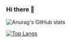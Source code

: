 ### Hi there 👋

![Anurag's GitHub stats](https://github-readme-stats.vercel.app/api?username=KyungRyeolBaek&show_icons=true&theme=radical)

[![Top Langs](https://github-readme-stats.vercel.app/api/top-langs/?username=KyungRyeolBaek&layout=compact)](https://github.com/anuraghazra/github-readme-stats)


<!--
**KyungRyeolBaek/KyungRyeolBaek** is a ✨ _special_ ✨ repository because its `README.md` (this file) appears on your GitHub profile.

Here are some ideas to get you started:

- 🔭 I’m currently working on ...
- 🌱 I’m currently learning ...
- 👯 I’m looking to collaborate on ...
- 🤔 I’m looking for help with ...
- 💬 Ask me about ...
- 📫 How to reach me: ...
- 😄 Pronouns: ...
- ⚡ Fun fact: ...
-->
